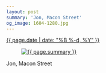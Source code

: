 ```yaml
---
layout: post
summary: 'Jon, Macon Street'
og_image: 1604-1280.jpg
---
```


<p>
 <time>
  <a href="/1604">
   {{ page.date | date: "%B %-d, %Y" }}
  </a>
 </time>
 <a href="/1604">
  <figure data-taken="3/6/2022">
   <img alt="{{ page.summary }}" sizes="(min-width: 700px) 50vw, calc(100vw - 2rem)" src="{{ site.assets_url }}/1604-640.jpg" srcset="{{ site.assets_url }}/1604-320.jpg 320w, {{ site.assets_url }}/1604-640.jpg 640w, {{ site.assets_url }}/1604-960.jpg 960w, {{ site.assets_url }}/1604-1280.jpg 1280w"/>
  </figure>
 </a>
 <span>
  Jon, Macon Street
 </span>
</p>
